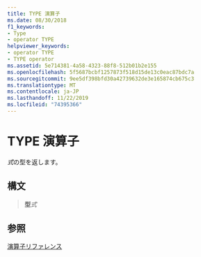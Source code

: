 ```yaml
---
title: TYPE 演算子
ms.date: 08/30/2018
f1_keywords:
- Type
- operator TYPE
helpviewer_keywords:
- operator TYPE
- TYPE operator
ms.assetid: 5e714381-4a58-4323-88f8-512b01b2e155
ms.openlocfilehash: 5f5687bcbf1257873f518d15de13c0eac87bdc7a
ms.sourcegitcommit: 9ee5df398bfd30a42739632de3e165874cb675c3
ms.translationtype: MT
ms.contentlocale: ja-JP
ms.lasthandoff: 11/22/2019
ms.locfileid: "74395366"
---
```

# <a name="operator-type"></a>TYPE 演算子

*式*の型を返します。

## <a name="syntax"></a>構文

> **型***式*

## <a name="see-also"></a>参照

[演算子リファレンス](operators-reference.md)

